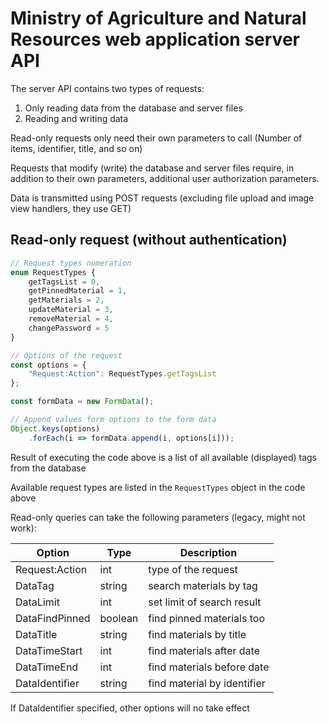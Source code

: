 # Ministry of Agriculture and Natural Resources web application server API

The server API contains two types of requests: 
1. Only reading data from the database and server files
2. Reading and writing data

Read-only requests only need their own parameters to call 
(Number of items, identifier, title, and so on)

Requests that modify (write) the database and server files require, 
in addition to their own parameters, additional user authorization parameters.

Data is transmitted using POST requests 
(excluding file upload and image view handlers, they use GET)

## Read-only request (without authentication)
```typescript
// Request types numeration
enum RequestTypes {
    getTagsList = 0,
    getPinnedMaterial = 1,
    getMaterials = 2,
    updateMaterial = 3,
    removeMaterial = 4,
    changePassword = 5
}

// Options of the request
const options = {
    "Request:Action": RequestTypes.getTagsList
};

const formData = new FormData();

// Append values form options to the form data
Object.keys(options)
    .forEach(i => formData.append(i, options[i]));
```


Result of executing the code above is a list of all available 
(displayed) tags from the database

Available request types are listed in the 
`RequestTypes` object in the code above

Read-only queries can take the following parameters (legacy, might not work):

| Option | Type | Description |
| ------ | ---- | ----------- |
| Request:Action | int | type of the request |
| DataTag        | string | search materials by tag |
| DataLimit      | int | set limit of search result |
| DataFindPinned | boolean | find pinned materials too |
| DataTitle      | string | find materials by title |
| DataTimeStart  | int | find materials after date |
| DataTimeEnd    | int | find materials before date |
| DataIdentifier | string | find material by identifier |

If DataIdentifier specified, other options will no take effect